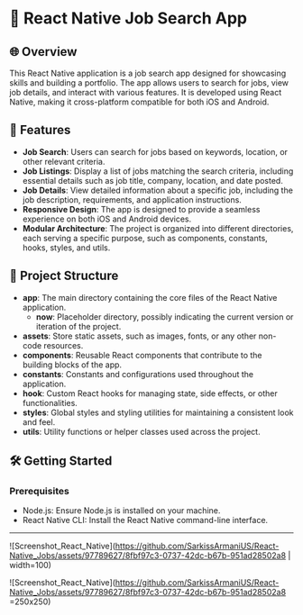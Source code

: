 # 📱 React Native Job Search App

## 🌐 Overview

This React Native application is a job search app designed for showcasing skills and building a portfolio. The app allows users to search for jobs, view job details, and interact with various features. It is developed using React Native, making it cross-platform compatible for both iOS and Android.

## 🚀 Features

- **Job Search**: Users can search for jobs based on keywords, location, or other relevant criteria.
- **Job Listings**: Display a list of jobs matching the search criteria, including essential details such as job title, company, location, and date posted.
- **Job Details**: View detailed information about a specific job, including the job description, requirements, and application instructions.
- **Responsive Design**: The app is designed to provide a seamless experience on both iOS and Android devices.
- **Modular Architecture**: The project is organized into different directories, each serving a specific purpose, such as components, constants, hooks, styles, and utils.

## 📁 Project Structure

- **app**: The main directory containing the core files of the React Native application.
  - **now**: Placeholder directory, possibly indicating the current version or iteration of the project.
- **assets**: Store static assets, such as images, fonts, or any other non-code resources.
- **components**: Reusable React components that contribute to the building blocks of the app.
- **constants**: Constants and configurations used throughout the application.
- **hook**: Custom React hooks for managing state, side effects, or other functionalities.
- **styles**: Global styles and styling utilities for maintaining a consistent look and feel.
- **utils**: Utility functions or helper classes used across the project.

## 🛠️ Getting Started

### Prerequisites

- Node.js: Ensure Node.js is installed on your machine.
- React Native CLI: Install the React Native command-line interface.

---
![Screenshot_React_Native](https://github.com/SarkissArmaniUS/React-Native_Jobs/assets/97789627/8fbf97c3-0737-42dc-b67b-951ad28502a8 | width=100)

![Screenshot_React_Native](https://github.com/SarkissArmaniUS/React-Native_Jobs/assets/97789627/8fbf97c3-0737-42dc-b67b-951ad28502a8 =250x250)


